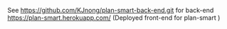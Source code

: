 See https://github.com/KJnong/plan-smart-back-end.git for back-end
https://plan-smart.herokuapp.com/ (Deployed front-end for plan-smart )
